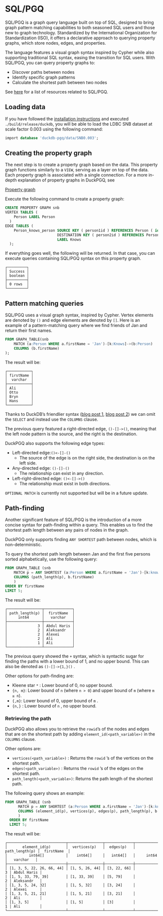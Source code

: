 # SQL/PGQ

SQL/PGQ is a graph query language built on top of SQL, designed to bring graph pattern matching capabilities to both seasoned SQL users and those new to graph technology. Standardized by the International Organization for Standardization (ISO), it offers a declarative approach to querying property graphs, which store nodes, edges, and properties.

The language features a visual graph syntax inspired by Cypher while also supporting traditional SQL syntax, easing the transition for SQL users. With SQL/PGQ, you can query property graphs to:
- Discover paths between nodes
- Identify specific graph patterns
- Calculate the shortest path between two nodes

See [here](https://github.com/szarnyasg/gql-sql-pgq-pointers) for a list of resources related to SQL/PGQ.

## Loading data

If you have followed the [installation instructions](https://www.notion.so/Loading-DuckPGQ-29eda93a97b140e1861614cce1f5498c?pvs=21) and executed `./build/release/duckdb`, you will be able to load the LDBC SNB dataset at scale factor 0.003 using the following command:

```sql
import database 'duckdb-pgq/data/SNB0.003';
```

## Creating the property graph

The next step is to create a property graph based on the data. This property graph functions similarly to a `VIEW`, serving as a layer on top of the data. Each property graph is associated with a single connection. For a more in-depth explanation of property graphs in DuckPGQ, see 

[Property graph](https://www.notion.so/Property-graph-05c1dffe3f2547f0abfa3ea5a2b4eae1?pvs=21)

Execute the following command to create a property graph: 

```sql
CREATE PROPERTY GRAPH snb
VERTEX TABLES (
    Person LABEL Person
  )
EDGE TABLES (
    Person_knows_person SOURCE KEY ( person1id ) REFERENCES Person ( id )
                        DESTINATION KEY ( person2id ) REFERENCES Person ( id )
                        LABEL Knows
  );
```

If everything goes well, the following will be returned. In that case, you can execute queries containing SQL/PGQ syntax on this property graph.
```
┌─────────┐
│ Success │
│ boolean │
├─────────┤
│ 0 rows  │
└─────────┘
```

## Pattern matching queries

SQL/PGQ uses a visual graph syntax, inspired by Cypher. Vertex elements are denoted by `()` and edge elements are denoted by `[]`. Here is an example of a pattern-matching query where we find friends of Jan and return their first names.

```sql
FROM GRAPH_TABLE(snb
	MATCH (a:Person WHERE a.firstName = 'Jan')-[k:Knows]->(b:Person)
	COLUMNS (b.firstName)
); 
```

The result will be: 

``` { .yaml .no-copy }
┌───────────┐
│ firstName │
│  varchar  │
├───────────┤
│ Ali       │
│ Otto      │
│ Bryn      │
│ Hans      │
└───────────┘
```

Thanks to DuckDB’s friendlier syntax ([blog post 1](https://duckdb.org/2022/05/04/friendlier-sql.html), [blog post 2](https://duckdb.org/2023/08/23/even-friendlier-sql.html)) we can omit the `SELECT` and instead use the `COLUMNS` clause. 

The previous query featured a right-directed edge, `()-[]->()`, meaning that the left node pattern is the source, and the right is the destination. 

DuckPGQ also supports the following edge types:

- Left-directed edge:`()<-[]-()`
    - The source of the edge is on the right side, the destination is on the left side.
- Any-directed edge: `()-[]-()`
    - The relationship can exist in any direction.
- Left-right-directed edge: `()<-[]->()`
    - The relationship must exist in both directions.

`OPTIONAL MATCH` is currently not supported but will be in a future update.

## Path-finding
Another significant feature of SQL/PGQ is the introduction of a more concise syntax for path-finding within a query. This enables us to find the shortest path length between any pairs of nodes in the graph.

DuckPGQ only supports finding `ANY SHORTEST` path between nodes, which is non-deterministic.

To query the shortest path length between Jan and the first five persons sorted alphabetically, use the following query:

``` sql
FROM GRAPH_TABLE (snb
    MATCH p = ANY SHORTEST (a:Person WHERE a.firstName = 'Jan')-[k:knows]-> +(b:Person)
    COLUMNS (path_length(p), b.firstName)
    )
ORDER BY firstName
LIMIT 5;
```

The result will be: 

``` { .yaml .no-copy }
┌────────────────┬─────────────┐
│ path_length(p) │  firstName  │
│     int64      │   varchar   │
├────────────────┼─────────────┤
│              3 │ Abdul Haris │
│              2 │ Aleksandr   │
│              2 │ Alexei      │
│              2 │ Ali         │
│              1 │ Ali         │
└────────────────┴─────────────┘
```

The previous query showed the `+` syntax, which is syntactic sugar for finding the paths with a lower bound of 1, and no upper bound. This can also be denoted as `()-[]->{1,}()` .

Other options for path-finding are: 

- Kleene star `*` : Lower bound of 0, no upper bound.
- `{n, m}`: Lower bound of `n` (where `n > 0`) and upper bound of `m` (where `m ≥ n`).
- `{,m}`: Lower bound of 0, upper bound of `m` .
- `{n,}` : Lower bound of `n` , no upper bound.

### Retrieving the path

DuckPGQ also allows you to retrieve the `rowid`’s of the nodes and edges that are on the shortest path by adding `element_id(<path_variable>)` in the `COLUMNS` clause. 

Other options are: 

- `vertices(<path_variable>)` : Returns the `rowid` ’s of the vertices on the shortest path.
- `edges(<path_variable>)` : Returns the `rowid` ’s of the edges on the shortest path.
- `path_length(<path_variable>)`: Returns the path length of the shortest path.

The following query shows an example:

``` sql
FROM GRAPH_TABLE (snb
      MATCH p = ANY SHORTEST (a:Person WHERE a.firstName = 'Jan')-[k:knows]-> +(b:Person)
      COLUMNS (element_id(p), vertices(p), edges(p), path_length(p), b.firstName)
      )
  ORDER BY firstName
  LIMIT 5;
```

The result will be: 

``` { .yaml .no-copy }
┌───────────────────────────┬────────────────┬─────────────┬────────────────┬─────────────┐
│       element_id(p)       │  vertices(p)   │  edges(p)   │ path_length(p) │  firstName  │
│          int64[]          │    int64[]     │   int64[]   │     int64      │   varchar   │
├───────────────────────────┼────────────────┼─────────────┼────────────────┼─────────────┤
│ [1, 3, 5, 22, 26, 66, 44] │ [1, 5, 26, 44] │ [3, 22, 66] │              3 │ Abdul Haris │
│ [1, 5, 33, 79, 39]        │ [1, 33, 39]    │ [5, 79]     │              2 │ Aleksandr   │
│ [1, 3, 5, 24, 32]         │ [1, 5, 32]     │ [3, 24]     │              2 │ Alexei      │
│ [1, 3, 5, 21, 21]         │ [1, 5, 21]     │ [3, 21]     │              2 │ Ali         │
│ [1, 3, 5]                 │ [1, 5]         │ [3]         │              1 │ Ali         │
└───────────────────────────┴────────────────┴─────────────┴────────────────┴─────────────┘
```